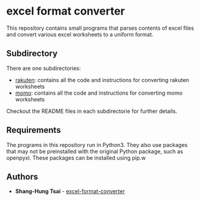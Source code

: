 # excel format converter

This repository contains small programs that parses contents of excel files and convert various excel worksheets to a uniform format.

## Subdirectory

There are one subdirectories:   
* [rakuten](https://github.com/shtsai7/excel_format_converter/tree/master/rakuten): contains all the code and instructions for converting rakuten worksheets
* [momo](https://github.com/shtsai7/excel_format_converter/tree/master/momo): contains all the code and instructions for converting momo worksheets
 
Checkout the README files in each subdirectorie for further details.

## Requirements

The programs in this repository run in Python3. They also use packages that may not be preinstalled with the original Python package, such as openpyxl. These packages can be installed using pip.w
## Authors

* **Shang-Hung Tsai** - [excel-format-converter](https://github.com/shtsai7/excel_format_converter.git)
